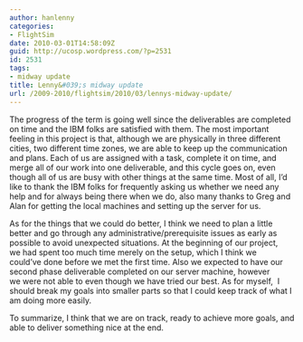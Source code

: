 ```yaml
---
author: hanlenny
categories:
- FlightSim
date: 2010-03-01T14:58:09Z
guid: http://ucosp.wordpress.com/?p=2531
id: 2531
tags:
- midway update
title: Lenny&#039;s midway update
url: /2009-2010/flightsim/2010/03/lennys-midway-update/
---
```


The progress of the term is going well since the deliverables are completed on time and the IBM folks are satisfied with them. The most important feeling in this project is that, although we are physically in three different cities, two different time zones, we are able to keep up the communication and plans. Each of us are assigned with a task, complete it on time, and merge all of our work into one deliverable, and this cycle goes on, even though all of us are busy with other things at the same time. Most of all, I&#8217;d like to thank the IBM folks for frequently asking us whether we need any help and for always being there when we do, also many thanks to Greg and Alan for getting the local machines and setting up the server for us.

As for the things that we could do better, I think we need to plan a little better and go through any administrative/prerequisite issues as early as possible to avoid unexpected situations. At the beginning of our project, we had spent too much time merely on the setup, which I think we could&#8217;ve done before we met the first time. Also we expected to have our second phase deliverable completed on our server machine, however we were not able to even though we have tried our best. As for myself,  I should break my goals into smaller parts so that I could keep track of what I am doing more easily.

To summarize, I think that we are on track, ready to achieve more goals, and able to deliver something nice at the end.
